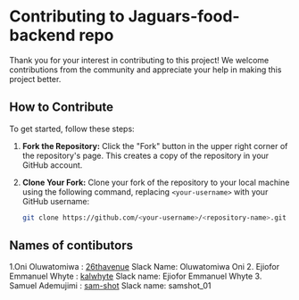 # Contributing to Jaguars-food-backend repo

Thank you for your interest in contributing to this project! We welcome contributions from the community and appreciate your help in making this project better.

## How to Contribute

To get started, follow these steps:

1. **Fork the Repository:** Click the "Fork" button in the upper right corner of the repository's page. This creates a copy of the repository in your GitHub account.

2. **Clone Your Fork:** Clone your fork of the repository to your local machine using the following command, replacing `<your-username>` with your GitHub username:

   ```bash
   git clone https://github.com/<your-username>/<repository-name>.git

## Names of contibutors 

1.Oni Oluwatomiwa : [26thavenue](https://github.com/26thavenue) Slack Name: Oluwatomiwa Oni
2. Ejiofor Emmanuel Whyte : [kalwhyte](https://github.com/kalwhyte) Slack name: Ejiofor Emmanuel Whyte
3. Samuel Ademujimi : [sam-shot](https://github.com/sam-shot) Slack name: samshot_01